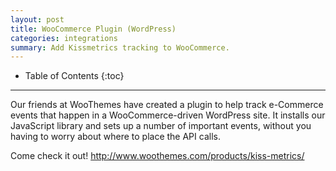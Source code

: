 ```yaml
---
layout: post
title: WooCommerce Plugin (WordPress)
categories: integrations
summary: Add Kissmetrics tracking to WooCommerce.
---
```

* Table of Contents
{:toc}
* * *

Our friends at WooThemes have created a plugin to help track e-Commerce events that happen in a WooCommerce-driven WordPress site. It installs our JavaScript library and sets up a number of important events, without you having to worry about where to place the API calls.

Come check it out! <http://www.woothemes.com/products/kiss-metrics/>
